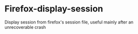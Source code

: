 Firefox-display-session
=======================

Display session from firefox's session file, useful mainly after an unrecoverable crash
